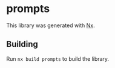 # prompts

This library was generated with [Nx](https://nx.dev).

## Building

Run `nx build prompts` to build the library.
